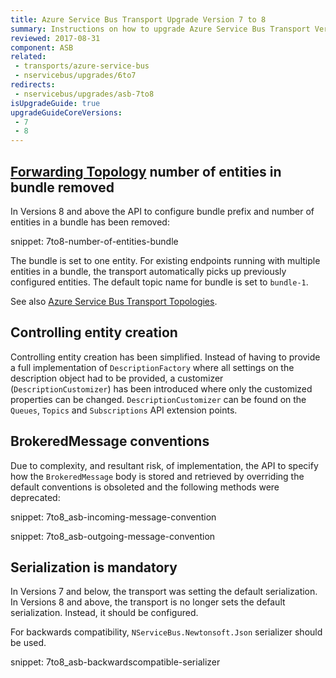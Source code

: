 ```yaml
---
title: Azure Service Bus Transport Upgrade Version 7 to 8
summary: Instructions on how to upgrade Azure Service Bus Transport Version 7 to 8.
reviewed: 2017-08-31
component: ASB
related:
 - transports/azure-service-bus
 - nservicebus/upgrades/6to7
redirects:
 - nservicebus/upgrades/asb-7to8
isUpgradeGuide: true
upgradeGuideCoreVersions:
 - 7
 - 8
---
```



## [Forwarding Topology](/transports/azure-service-bus/topologies/) number of entities in bundle removed

In Versions 8 and above the API to configure bundle prefix and number of entities in a bundle has been removed:

snippet: 7to8-number-of-entities-bundle

The bundle is set to one entity. For existing endpoints running with multiple entities in a bundle, the transport automatically picks up previously configured entities. The default topic name for bundle is set to `bundle-1`.

See also [Azure Service Bus Transport Topologies](/transports/azure-service-bus/topologies/).


## Controlling entity creation

Controlling entity creation has been simplified. Instead of having to provide a full implementation of `DescriptionFactory` where all settings on the description object had to be provided, a customizer (`DescriptionCustomizer`) has been introduced where only the customized properties can be changed. `DescriptionCustomizer` can be found on the `Queues`, `Topics` and `Subscriptions` API extension points.


## BrokeredMessage conventions

Due to complexity, and resultant risk, of implementation, the API to specify how the `BrokeredMessage` body is stored and retrieved by overriding the default conventions is obsoleted and the following methods were deprecated:

snippet: 7to8_asb-incoming-message-convention

snippet: 7to8_asb-outgoing-message-convention

## Serialization is mandatory

In Versions 7 and below, the transport was setting the default serialization. In Versions 8 and above, the transport is no longer sets the default serialization. Instead, it should be configured. 

For backwards compatibility, `NServiceBus.Newtonsoft.Json` serializer should be used.

snippet: 7to8_asb-backwardscompatible-serializer
